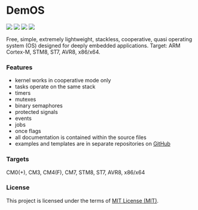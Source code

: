 # DemOS
  [![](https://img.shields.io/github/release/stateos/DemOS.svg?style=flat-square&logo)](https://github.com/stateos/DemOS/releases)
  [![](https://img.shields.io/github/license/stateos/DemOS.svg?style=flat-square&logo)](https://opensource.org/licenses/MIT)
  [![](https://github.com/stateos/DemOS/actions/workflows/test.yml/badge.svg)](https://github.com/stateos/DemOS/actions/workflows/test.yml)
  [![](https://github.com/stateos/DemOS/actions/workflows/example.yml/badge.svg)](https://github.com/stateos/DemOS/actions/workflows/example.yml)

Free, simple, extremely lightweight, stackless, cooperative, quasi operating system (OS) designed for deeply embedded applications.
Target: ARM Cortex-M, STM8, ST7, AVR8, x86/x64.

### Features

- kernel works in cooperative mode only
- tasks operate on the same stack
- timers
- mutexes
- binary semaphores
- protected signals
- events
- jobs
- once flags
- all documentation is contained within the source files
- examples and templates are in separate repositories on [GitHub](https://github.com/stateos)

### Targets

CM0(+), CM3, CM4(F), CM7, STM8, ST7, AVR8, x86/x64

### License

This project is licensed under the terms of [MIT License (MIT)](https://opensource.org/licenses/MIT).
